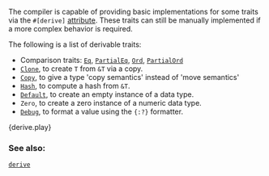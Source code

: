 The compiler is capable of providing basic implementations for some traits via
the `#[derive]` [attribute][attribute]. These traits can still be
manually implemented if a more complex behavior is required.

The following is a list of derivable traits:
* Comparison traits:
  [`Eq`][eq], [`PartialEq`][partial-eq], [`Ord`][ord], [`PartialOrd`][partial-ord]
* [`Clone`][clone], to create `T` from `&T` via a copy.
* [`Copy`][copy], to give a type 'copy semantics' instead of 'move semantics'
* [`Hash`][hash], to compute a hash from `&T`.
* [`Default`][default], to create an empty instance of a data type.
* `Zero`, to create a zero instance of a numeric data type.
* [`Debug`][debug], to format a value using the `{:?}` formatter.
 
{derive.play}

### See also:
[`derive`][derive]

[attribute]: /attribute.html
[eq]: https://doc.rust-lang.org/std/cmp/trait.Eq.html
[partial-eq]: https://doc.rust-lang.org/std/cmp/trait.PartialEq.html
[ord]: https://doc.rust-lang.org/std/cmp/trait.Ord.html
[partial-ord]: https://doc.rust-lang.org/std/cmp/trait.PartialOrd.html
[clone]: https://doc.rust-lang.org/std/clone/trait.Clone.html
[copy]: https://doc.rust-lang.org/core/marker/trait.Copy.html
[hash]: https://doc.rust-lang.org/std/hash/trait.Hash.html
[default]: https://doc.rust-lang.org/std/default/trait.Default.html
[debug]: https://doc.rust-lang.org/std/fmt/trait.Debug.html
[derive]: https://doc.rust-lang.org/reference.html#derive
